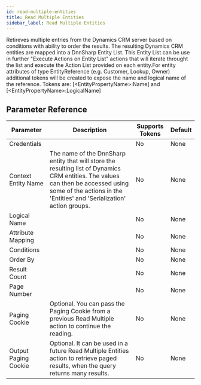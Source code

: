 ```yaml
---
id: read-multiple-entities
title: Read Multiple Entities
sidebar_label: Read Multiple Entities
---
```



Retireves multiple entries from the Dynamics CRM server based on conditions with ability to order the results. The resulting Dynamics CRM entities are mapped into a DnnSharp Entity List. This Entity List can be use in further "Execute Actions on Entity List" actions that will iterate throught the list and execute the Action List provided on each entity.For entity attributes of type EntityReference (e.g. Customer, Lookup, Owner) additional tokens will be created to expose the name and logical name of the reference. Tokens are: [&lt;EntityPropertyName&gt;:Name] and [&lt;EntityPropertyName&gt;:LogicalName]

## Parameter Reference
| Parameter | Description | Supports Tokens | Default |
| -- | -- | -- | -- |
| Credentials |  | No | None |
| Context Entity Name | The name of the DnnSharp entity that will store the resulting list of Dynamics CRM entities. The values can then be accessed using some of the actions in the 'Entities' and 'Serialization' action groups. | No | None |
| Logical Name |  | No | None |
| Attribute Mapping |  | No | None |
| Conditions |  | No | None |
| Order By |  | No | None |
| Result Count |  | No | None |
| Page Number |  | No | None |
| Paging Cookie | Optional. You can pass the Paging Cookie from a previous Read Multiple action to continue the reading. | No | None |
| Output Paging Cookie | Optional. It can be used in a future Read Multiple Entities action to retrieve paged results, when the query returns many results. | No | None |
